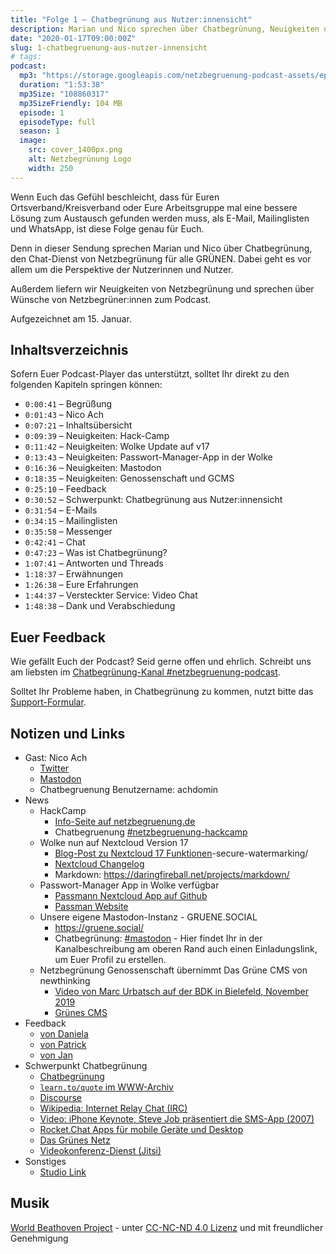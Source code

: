 ```yaml
---
title: "Folge 1 – Chatbegrünung aus Nutzer:innensicht"
description: Marian und Nico sprechen über Chatbegrünung, Neuigkeiten und Feedback.
date: "2020-01-17T09:00:00Z"
slug: 1-chatbegruenung-aus-nutzer-innensicht
# tags:
podcast:
  mp3: "https://storage.googleapis.com/netzbegruenung-podcast-assets/episodes/001/nb_podcast_001_44khz_16bit_128kbit_cbr.mp3"
  duration: "1:53:38"
  mp3Size: "108860317"
  mp3SizeFriendly: 104 MB
  episode: 1
  episodeType: full
  season: 1
  image: 
    src: cover_1400px.png
    alt: Netzbegrünung Logo
    width: 250
---
```


Wenn Euch das Gefühl beschleicht, dass für Euren Ortsverband/Kreisverband oder Eure Arbeitsgruppe mal eine bessere Lösung zum Austausch gefunden werden muss, als E-Mail, Mailinglisten und WhatsApp, ist diese Folge genau für Euch.

Denn in dieser Sendung sprechen Marian und Nico über Chatbegrünung, den Chat-Dienst von Netzbegrünung für alle GRÜNEN. Dabei geht es vor allem um die Perspektive der Nutzerinnen und Nutzer.

Außerdem liefern wir Neuigkeiten von Netzbegrünung und sprechen über Wünsche von Netzbegrüner:innen zum Podcast.

Aufgezeichnet am 15. Januar.

## Inhaltsverzeichnis

Sofern Euer Podcast-Player das unterstützt, solltet Ihr direkt zu den folgenden Kapiteln springen können:

-	`0:00:41`	– Begrüßung
-	`0:01:43`	– Nico Ach
-	`0:07:21`	– Inhaltsübersicht
-	`0:09:39`	– Neuigkeiten: Hack-Camp
-	`0:11:42`	– Neuigkeiten: Wolke Update auf v17
-	`0:13:43`	– Neuigkeiten: Passwort-Manager-App in der Wolke
-	`0:16:36`	– Neuigkeiten: Mastodon
-	`0:18:35`	– Neuigkeiten: Genossenschaft und GCMS
-	`0:25:10`	– Feedback
-	`0:30:52`	– Schwerpunkt: Chatbegrünung aus Nutzer:innensicht
-	`0:31:54`	– E-Mails
-	`0:34:15`	– Mailinglisten
-	`0:35:58`	– Messenger
-	`0:42:41`	– Chat
-	`0:47:23`	– Was ist Chatbegrünung?
-	`1:07:41`	– Antworten und Threads
-	`1:18:37`	– Erwähnungen
-	`1:26:38`	– Eure Erfahrungen
-	`1:44:37`	– Versteckter Service: Video Chat
-	`1:48:38`	– Dank und Verabschiedung

## Euer Feedback

Wie gefällt Euch der Podcast? Seid gerne offen und ehrlich. Schreibt uns am liebsten im [Chatbegrünung-Kanal #netzbegruenung-podcast](https://chatbegruenung.de/channel/netzbegruenung-podcast).

Solltet Ihr Probleme haben, in Chatbegrünung zu kommen, nutzt bitte das [Support-Formular](https://blog.netzbegruenung.de/projekte/support/).

## Notizen und Links

- Gast: Nico Ach
  - [Twitter](https://twitter.com/nicoach)
  - [Mastodon](https://gruene.social/@nico)
  - Chatbegruenung Benutzername: achdomin
- News
  - HackCamp
    - [Info-Seite auf netzbegruenung.de](https://blog.netzbegruenung.de/hackcamp/)
    - Chatbegruenung [#netzbegruenung-hackcamp](https://chatbegruenung.de/channel/netzbegruenung-hackcamp)
  - Wolke nun auf Nextcloud Version 17
    - [Blog-Post zu Nextcloud 17 Funktionen](https://nextcloud.com/de/blog/nextcloud-17-brings-remote-wipe-collaborative-text-editor-and-next-generation)-secure-watermarking/
    - [Nextcloud Changelog](https://nextcloud.com/changelog/)
    - Markdown: https://daringfireball.net/projects/markdown/
  - Passwort-Manager App in Wolke verfügbar
    - [Passmann Nextcloud App auf Github](https://github.com/nextcloud/passman)
    - [Passman Website](https://passman.cc/)
  - Unsere eigene Mastodon-Instanz - GRUENE.SOCIAL
    - <https://gruene.social/>
    - Chatbegrünung: [#mastodon](https://chatbegruenung.de/channel/mastodon) - Hier findet Ihr in der Kanalbeschreibung am oberen Rand auch einen Einladungslink, um Euer Profil zu erstellen.
  - Netzbegrünung Genossenschaft übernimmt Das Grüne CMS von newthinking
    - [Video von Marc Urbatsch auf der BDK in Bielefeld, November 2019](https://www.youtube.com/watch?v=CVNzKSyTXWQ)
    - [Grünes CMS](https://gruenes-cms.de/)
- Feedback
  - [von Daniela](https://chatbegruenung.de/channel/netzbegruenung-podcast?msg=ou2wf6plf98KQglZD)
  - [von Patrick](https://chatbegruenung.de/channel/netzbegruenung-podcast?msg=P2PfiGekdQrnsFrYz)
  - [von Jan](https://chatbegruenung.de/channel/netzbegruenung-podcast?msg=gymziaAoaenf9NDjJ)
- Schwerpunkt Chatbegrünung
  - [Chatbegrünung](https://chatbegruenung.de/)
  - [`learn.to/quote` im WWW-Archiv](https://web.archive.org/web/20120128115825/http://learn.to/quote/)
  - [Discourse](https://discourse.netzbegruenung.de/)
  - [Wikipedia: Internet Relay Chat (IRC)](https://de.wikipedia.org/wiki/Internet_Relay_Chat)
  - [Video: iPhone Keynote, Steve Job präsentiert die SMS-App (2007)](https://youtu.be/t4OEsI0Sc_s?t=1883)
  - [Rocket.Chat Apps für mobile Geräte und Desktop](https://rocket.chat/docs/installation/mobile-and-desktop-apps/)
  - [Das Grünes Netz](https://netz.gruene.de/)
  - [Videokonferenz-Dienst (Jitsi)](https://konferenz.netzbegruenung.de/)
- Sonstiges
  - [Studio Link](https://studio-link.de/)

## Musik

[World Beathoven Project](http://www.taxi-mundjal.com/beathoven.html) - unter [CC-NC-ND 4.0 Lizenz](https://creativecommons.org/licenses/by-nc-nd/4.0/) und mit freundlicher Genehmigung

